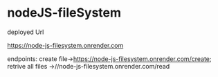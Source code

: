 # nodeJS-fileSystem

deployed Url 

https://node-js-filesystem.onrender.com

endpoints:
create file->https://node-js-filesystem.onrender.com/create;
retrive all files ->//node-js-filesystem.onrender.com/read
